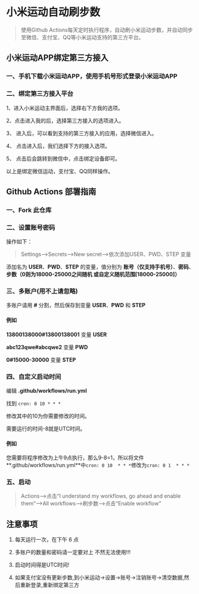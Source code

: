 # 小米运动自动刷步数

> 使用Github Actions每天定时执行程序，自动刷小米运动步数，并自动同步至微信、支付宝、QQ等小米运动支持的第三方平台。

## 小米运动APP绑定第三方接入

### 一、手机下载小米运动APP，使用手机号形式登录小米运动APP

### 二、绑定第三方接入平台

1、进入小米运动主界面后，选择右下方我的选项。

2、点击进入我的后，选择第三方接入的选项进入。 

3、 进入后，可以看到支持的第三方接入的应用，选择微信进入。 

4、 点击进入后，我们选择下方的接入选项。 

5、 点击后会跳转到微信中，点击绑定设备即可。 

以上是绑定微信运动，支付宝、QQ同样操作。 



## Github Actions 部署指南

### 一、Fork 此仓库

### 二、设置账号密码

操作如下：

> Settings-->Secrets-->New secret-->依次添加USER、PWD、STEP 变量

添加名为 **USER**、**PWD**、**STEP** 的变量，值分别为 **账号（仅支持手机号）**、**密码**、**步数（0则为18000-25000之间随机 或自定义随机范围[18000-25000]）**

### 三、多账户(用不上请忽略)

多账户请用 **#** 分割，然后保存到变量 **USER**、**PWD** 和 **STEP**

#### 例如

**13800138000#13800138001** 变量 **USER**

**abc123qwe#abcqwe2** 变量 **PWD**

**0#15000-30000** 变量 **STEP**

### 四、自定义启动时间

编辑 **.github/workflows/run.yml**

找到 `cron: 0 10 * * *`

修改其中的10为你需要修改的时间。

需要运行的时间-8就是UTC时间。

#### 例如

您需要将程序修改为上午9点执行，那么9-8=1，所以将文件**.github/workflows/run.yml**中`cron: 0 10  * * *`修改为`cron: 0 1  * * *`

### 五、启动

> Actions-->点击“I understand my workflows, go ahead and enable them”-->All workflows-->刷步数-->点击“Enable workflow”

## 注意事项

1. 每天运行一次，在下午 6 点

2. 多账户的数量和密码请一定要对上 不然无法使用!!!

3. 启动时间得是UTC时间!

4. 如果支付宝没有更新步数,到小米运动->设置->账号->注销账号->清空数据,然后重新登录,重新绑定第三方
